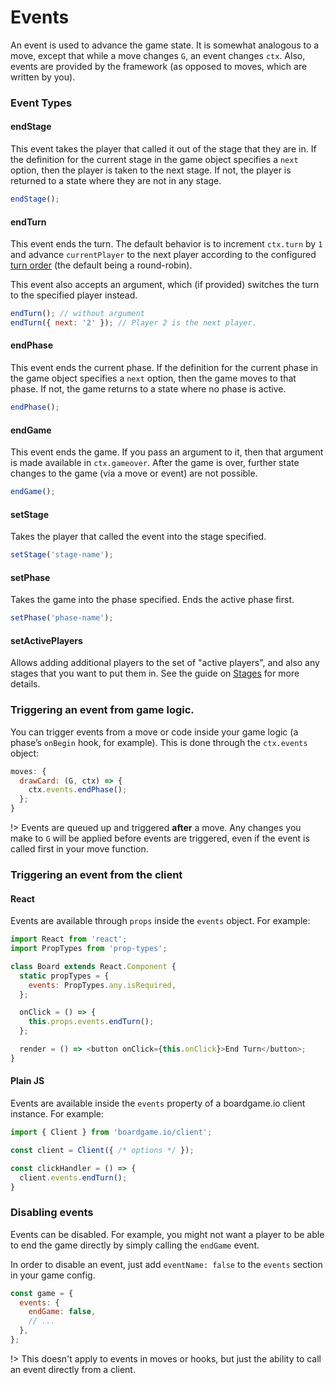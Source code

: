 # Events

An event is used to advance the game state. It is somewhat
analogous to a move, except that while a move changes
`G`, an event changes `ctx`. Also, events are provided by the
framework (as opposed to moves, which are written by you).

### Event Types

#### endStage

This event takes the player that called it out of the stage
that they are in. If the definition for the current stage
in the game object specifies a `next` option, then the player
is taken to the next stage. If not, the player is
returned to a state where they are not in any stage.

```js
endStage();
```

#### endTurn

This event ends the turn.
The default behavior is to increment `ctx.turn` by `1`
and advance `currentPlayer` to the next player according
to the configured [turn order](turn-order.md) (the default being a round-robin).

This event also accepts an argument, which (if provided)
switches the turn to the specified player instead.

```js
endTurn(); // without argument
endTurn({ next: '2' }); // Player 2 is the next player.
```

#### endPhase

This event ends the current phase. If the definition for the
current phase in the game object specifies a
`next` option, then the game moves to that phase. If not, the
game returns to a state where no phase is active.

```js
endPhase();
```

#### endGame

This event ends the game. If you pass an argument to it,
then that argument is made available in `ctx.gameover`.
After the game is over, further state changes to the game
(via a move or event) are not possible.

```js
endGame();
```

#### setStage

Takes the player that called the event into the stage specified.

```js
setStage('stage-name');
```

#### setPhase

Takes the game into the phase specified. Ends the active phase first.

```js
setPhase('phase-name');
```

#### setActivePlayers

Allows adding additional players to the set of "active players", and
also any stages that you want to put them in. See the guide on [Stages](stages.md)
for more details.

### Triggering an event from game logic.

You can trigger events from a move or code inside
your game logic (a phase’s `onBegin` hook, for example).
This is done through the `ctx.events` object:

```js
moves: {
  drawCard: (G, ctx) => {
    ctx.events.endPhase();
  };
}
```

!> Events are queued up and triggered **after** a move.
Any changes you make to `G` will be applied before events are
triggered, even if the event is called first in your move function.

### Triggering an event from the client

<!-- tabs:start -->

#### **React**

Events are available through `props` inside the
`events` object. For example:

```js
import React from 'react';
import PropTypes from 'prop-types';

class Board extends React.Component {
  static propTypes = {
    events: PropTypes.any.isRequired,
  };

  onClick = () => {
    this.props.events.endTurn();
  };

  render = () => <button onClick={this.onClick}>End Turn</button>;
}
```

#### **Plain JS**

Events are available inside the `events` property of
a boardgame.io client instance. For example:

```js
import { Client } from 'boardgame.io/client';

const client = Client({ /* options */ });

const clickHandler = () => {
  client.events.endTurn();
}
```

<!-- tabs:end -->

### Disabling events

Events can be disabled. For example, you might not want a
player to be able to end the game directly by simply calling
the `endGame` event.

In order to disable an event, just add `eventName: false` to
the `events` section in your game config.

```js
const game = {
  events: {
    endGame: false,
    // ...
  },
};
```

!> This doesn't apply to events in moves or hooks, but just the
ability to call an event directly from a client.
